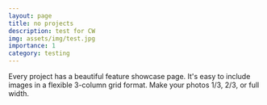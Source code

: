 ```yaml
---
layout: page
title: no projects
description: test for CW
img: assets/img/test.jpg
importance: 1
category: testing
---
```


Every project has a beautiful feature showcase page.
It's easy to include images in a flexible 3-column grid format.
Make your photos 1/3, 2/3, or full width.
